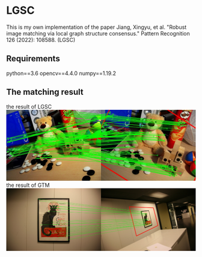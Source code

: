 # LGSC
This is my own implementation of the paper Jiang, Xingyu, et al. "Robust image matching via local graph structure consensus." Pattern Recognition 126 (2022): 108588. (LGSC)
## Requirements 
python==3.6
opencv==4.4.0
numpy==1.19.2
## The matching result
the result of LGSC
![image](https://github.com/EmptyCity1995/LGSC/blob/main/final_result.jpg)
the result of GTM
![the result of GTM](https://github.com/EmptyCity1995/LGSC/blob/main/final_result_GTM.jpg)

